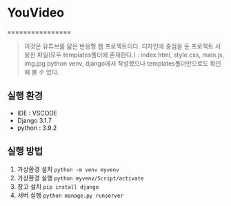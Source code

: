 # YouVideo
================
> 이것은 유튜브를 닮은 반응형 웹 프로젝트이다.
> 디자인에 중점을 둔 프로젝트
> 사용한 파일(모두 templates폴더에 존재한다.) : index.html, style.css, main.js, img.jpg
> python venv, django에서 작성했으나 templates폴더만으로도 확인해 볼 수 있다.

실행 환경 
----------------
* IDE : VSCODE
* Django 3.1.7
* python : 3.9.2

실행 방법
----------------
1. 가상환경 설치 `python -m venv myvenv`
2. 가상환경 실행 `python myvenv/Script/activate`
3. 장고 설치 `pip install django`
4. 서버 실행 `python manage.py runserver`
